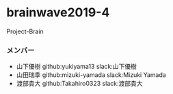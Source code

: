 # brainwave2019-4
Project-Brain

### メンバー
- 山下優樹 github:yukiyama13 slack:山下優樹
- 山田瑞季 github:mizuki-yamada slack:Mizuki Yamada
- 渡部貴大 github:Takahiro0323 slack:渡部貴大
